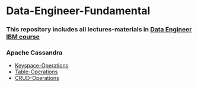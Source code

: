 # Data-Engineer-Fundamental
### This repository includes all lectures-materials in [Data Engineer IBM course](https://www.coursera.org/professional-certificates/ibm-data-engineer)

### Apache Cassandra
+ [Keyspace-Operations](https://cf-courses-data.s3.us.cloud-object-storage.appdomain.cloud/IBM-DB0151EN-SkillsNetwork/labs/Cassandra/Lab%20-%20Keyspace_Operations.md.html)
+ [Table-Operations](https://cf-courses-data.s3.us.cloud-object-storage.appdomain.cloud/IBM-DB0151EN-SkillsNetwork/labs/Cassandra/Lab%20-%20Table_Operations.md.html)
+ [CRUD-Operations](https://cf-courses-data.s3.us.cloud-object-storage.appdomain.cloud/IBM-DB0151EN-SkillsNetwork/labs/Cassandra/Lab%20-%20CRUD_Operations.md.html)